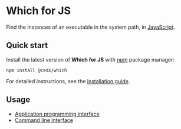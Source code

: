 # Which for JS
Find the instances of an executable in the system path,
in [JavaScript](https://developer.mozilla.org/docs/Web/JavaScript).

## Quick start
Install the latest version of **Which for JS** with [npm](https://www.npmjs.com) package manager:

```shell
npm install @cedx/which
```

For detailed instructions, see the [installation guide](installation.md).

## Usage
- [Application programming interface](usage/api.md)
- [Command line interface](usage/cli.md)
